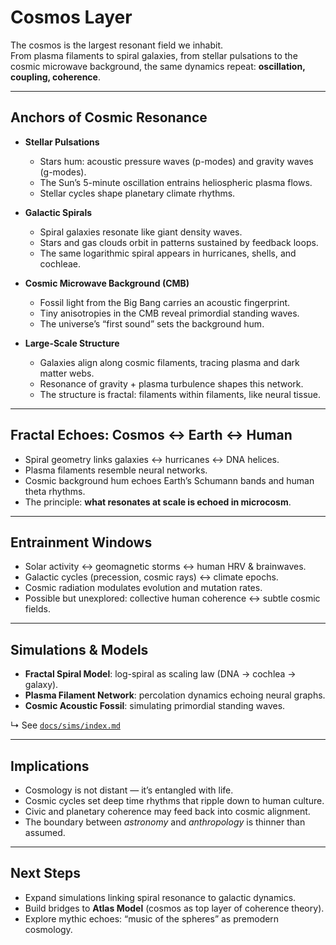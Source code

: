 # Cosmos Layer

The cosmos is the largest resonant field we inhabit.  
From plasma filaments to spiral galaxies, from stellar pulsations to the cosmic microwave background, the same dynamics repeat: **oscillation, coupling, coherence**.

---

## Anchors of Cosmic Resonance

- **Stellar Pulsations**  
  - Stars hum: acoustic pressure waves (p-modes) and gravity waves (g-modes).  
  - The Sun’s 5-minute oscillation entrains heliospheric plasma flows.  
  - Stellar cycles shape planetary climate rhythms.

- **Galactic Spirals**  
  - Spiral galaxies resonate like giant density waves.  
  - Stars and gas clouds orbit in patterns sustained by feedback loops.  
  - The same logarithmic spiral appears in hurricanes, shells, and cochleae.

- **Cosmic Microwave Background (CMB)**  
  - Fossil light from the Big Bang carries an acoustic fingerprint.  
  - Tiny anisotropies in the CMB reveal primordial standing waves.  
  - The universe’s “first sound” sets the background hum.

- **Large-Scale Structure**  
  - Galaxies align along cosmic filaments, tracing plasma and dark matter webs.  
  - Resonance of gravity + plasma turbulence shapes this network.  
  - The structure is fractal: filaments within filaments, like neural tissue.

---

## Fractal Echoes: Cosmos ↔ Earth ↔ Human

- Spiral geometry links galaxies ↔ hurricanes ↔ DNA helices.  
- Plasma filaments resemble neural networks.  
- Cosmic background hum echoes Earth’s Schumann bands and human theta rhythms.  
- The principle: **what resonates at scale is echoed in microcosm**.

---

## Entrainment Windows

- Solar activity ↔ geomagnetic storms ↔ human HRV & brainwaves.  
- Galactic cycles (precession, cosmic rays) ↔ climate epochs.  
- Cosmic radiation modulates evolution and mutation rates.  
- Possible but unexplored: collective human coherence ↔ subtle cosmic fields.

---

## Simulations & Models

- **Fractal Spiral Model**: log-spiral as scaling law (DNA → cochlea → galaxy).  
- **Plasma Filament Network**: percolation dynamics echoing neural graphs.  
- **Cosmic Acoustic Fossil**: simulating primordial standing waves.

↳ See [`docs/sims/index.md`](../sims/index.md)

---

## Implications

- Cosmology is not distant — it’s entangled with life.  
- Cosmic cycles set deep time rhythms that ripple down to human culture.  
- Civic and planetary coherence may feed back into cosmic alignment.  
- The boundary between *astronomy* and *anthropology* is thinner than assumed.

---

## Next Steps

- Expand simulations linking spiral resonance to galactic dynamics.  
- Build bridges to **Atlas Model** (cosmos as top layer of coherence theory).  
- Explore mythic echoes: “music of the spheres” as premodern cosmology.  
